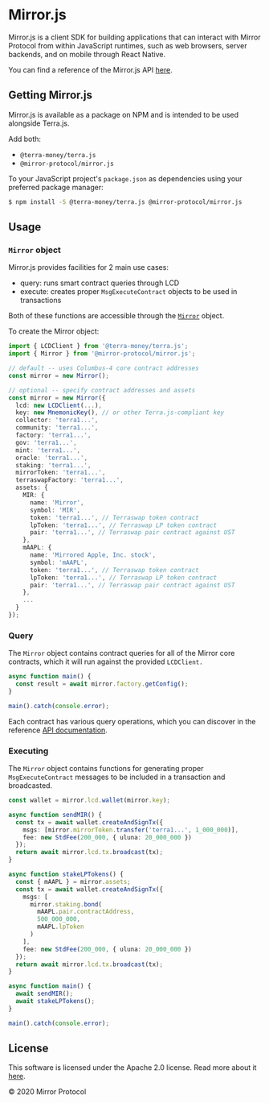 # Mirror.js

Mirror.js is a client SDK for building applications that can interact with Mirror Protocol from within JavaScript runtimes, such as web browsers, server backends, and on mobile through React Native.

You can find a reference of the Mirror.js API [here](https://mirror-protocol.github.io/mirror.js/).

## Getting Mirror.js

Mirror.js is available as a package on NPM and is intended to be used alongside Terra.js.

Add both:

- `@terra-money/terra.js`
- `@mirror-protocol/mirror.js`

To your JavaScript project's `package.json` as dependencies using your preferred package manager:

```sh
$ npm install -S @terra-money/terra.js @mirror-protocol/mirror.js
```

## Usage

### `Mirror` object

Mirror.js provides facilities for 2 main use cases:

- query: runs smart contract queries through LCD
- execute: creates proper `MsgExecuteContract` objects to be used in transactions

Both of these functions are accessible through the [`Mirror`](https://mirror-protocol.github.io/mirror.js/classes/mirror.html) object.

To create the Mirror object:

```ts
import { LCDClient } from '@terra-money/terra.js';
import { Mirror } from '@mirror-protocol/mirror.js';

// default -- uses Columbus-4 core contract addresses
const mirror = new Mirror();

// optional -- specify contract addresses and assets
const mirror = new Mirror({
  lcd: new LCDClient(...),
  key: new MnemonicKey(), // or other Terra.js-compliant key
  collector: 'terra1...',
  community: 'terra1...',
  factory: 'terra1...',
  gov: 'terra1...',
  mint: 'terra1...',
  oracle: 'terra1...',
  staking: 'terra1...',
  mirrorToken: 'terra1...',
  terraswapFactory: 'terra1...',
  assets: {
    MIR: {
      name: 'Mirror',
      symbol: 'MIR',
      token: 'terra1...', // Terraswap token contract
      lpToken: 'terra1...', // Terraswap LP token contract
      pair: 'terra1...', // Terraswap pair contract against UST
    },
    mAAPL: {
      name: 'Mirrored Apple, Inc. stock',
      symbol: 'mAAPL',
      token: 'terra1...', // Terraswap token contract
      lpToken: 'terra1...', // Terraswap LP token contract
      pair: 'terra1...', // Terraswap pair contract against UST
    },
    ...
  }
});
```

### Query

The `Mirror` object contains contract queries for all of the Mirror core contracts, which it will run against the provided `LCDClient.`

```ts
async function main() {
  const result = await mirror.factory.getConfig();
}

main().catch(console.error);
```

Each contract has various query operations, which you can discover in the reference [API documentation](https://mirror-protocol.github.io/mirror.js/).

### Executing

The `Mirror` object contains functions for generating proper `MsgExecuteContract` messages to be included in a transaction and broadcasted.

```ts
const wallet = mirror.lcd.wallet(mirror.key);

async function sendMIR() {
  const tx = await wallet.createAndSignTx({
    msgs: [mirror.mirrorToken.transfer('terra1...', 1_000_000)],
    fee: new StdFee(200_000, { uluna: 20_000_000 })
  });
  return await mirror.lcd.tx.broadcast(tx);
}

async function stakeLPTokens() {
  const { mAAPL } = mirror.assets;
  const tx = await wallet.createAndSignTx({
    msgs: [
      mirror.staking.bond(
        mAAPL.pair.contractAddress,
        500_000_000,
        mAAPL.lpToken
      )
    ],
    fee: new StdFee(200_000, { uluna: 20_000_000 })
  });
  return await mirror.lcd.tx.broadcast(tx);
}

async function main() {
  await sendMIR();
  await stakeLPTokens();
}

main().catch(console.error);
```

## License

This software is licensed under the Apache 2.0 license. Read more about it [here](./LICENSE).

© 2020 Mirror Protocol
